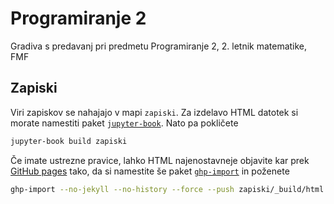 # Programiranje 2

Gradiva s predavanj pri predmetu Programiranje 2, 2. letnik matematike, FMF

## Zapiski

Viri zapiskov se nahajajo v mapi `zapiski`. Za izdelavo HTML datotek si morate namestiti paket [`jupyter-book`](https://jupyterbook.org/). Nato pa pokličete

```bash
jupyter-book build zapiski
```

Če imate ustrezne pravice, lahko HTML najenostavneje objavite kar prek [GitHub pages](https://pages.github.com) tako, da si namestite še paket [`ghp-import`](https://github.com/c-w/ghp-import) in poženete

```bash
ghp-import --no-jekyll --no-history --force --push zapiski/_build/html
```

